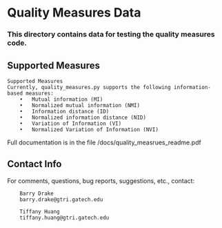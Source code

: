 Quality Measures Data
=========================================
### This directory contains data for testing the quality measures code.

Supported Measures
------------

	Supported Measures	Currently, quality_measures.py supports the following information-based measures:		•	Mutual information (MI)		•	Normalized mutual information (NMI)		•	Information distance (ID)		•	Normalized information distance (NID)		•	Variation of Information (VI)		•	Normalized Variation of Information (NVI)
Full documentation is in the file /docs/quality_measrues_readme.pdf

Contact Info
------------

For comments, questions, bug reports, suggestions, etc., contact:

    	Barry Drake
    	barry.drake@gtri.gatech.edu
    	
    	Tiffany Huang
    	tiffany.huang@gtri.gatech.edu

